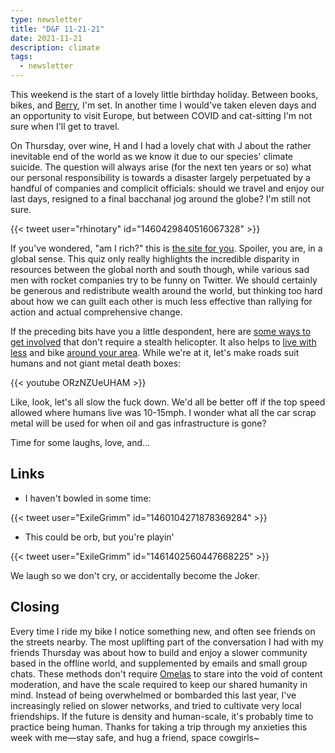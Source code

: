 ```yaml
---
type: newsletter
title: "D&F 11-21-21"
date: 2021-11-21
description: climate
tags:
  - newsletter
---
```


This weekend is the start of a lovely little birthday holiday. Between books, bikes, and [Berry](https://mattberry.bandcamp.com/album/witchazel-tenth-anniversary-reissue), I'm set. In another time I would've taken eleven days and an opportunity to visit Europe, but between COVID and cat-sitting I'm not sure when I'll get to travel.

On Thursday, over wine, H and I had a lovely chat with J about the rather inevitable end of the world as we know it due to our species' climate suicide. The question will always arise (for the next ten years or so) what our personal responsibility is towards a disaster largely perpetuated by a handful of companies and complicit officials: should we travel and enjoy our last days, resigned to a final bacchanal jog around the globe? I'm still not sure.

{{< tweet user="rhinotary" id="1460429840516067328" >}}

If you've wondered, "am I rich?" this is [the site for you](https://howrichami.givingwhatwecan.org/how-rich-am-i). Spoiler, you are, in a global sense. This quiz only really highlights the incredible disparity in resources between the global north and south though, while various sad men with rocket companies try to be funny on Twitter. We should certainly be generous and redistribute wealth around the world, but thinking too hard about how we can guilt each other is much less effective than rallying for action and actual comprehensive change.

If the preceding bits have you a little despondent, here are [some ways to get involved](https://www.escapethecity.org/article/how-to-put-sustainability-at-the-heart-of-your-career) that don't require a stealth helicopter. It also helps to [live with less](https://www.bloomberg.com/opinion/articles/2021-11-12/personal-finance-americans-need-to-live-more-like-europeans) and bike [around your area](https://papersky.jp/en/electric-ride-misaki/). While we're at it, let's make roads suit humans and not giant metal death boxes:

{{< youtube ORzNZUeUHAM >}}

Like, look, let's all slow the fuck down. We'd all be better off if the top speed allowed where humans live was 10-15mph. I wonder what all the car scrap metal will be used for when oil and gas infrastructure is gone?

Time for some laughs, love, and...

## Links

- I haven't bowled in some time:

{{< tweet user="ExileGrimm" id="1460104271878369284" >}}

- This could be orb, but you're playin'

{{< tweet user="ExileGrimm" id="1461402560447668225" >}}

We laugh so we don't cry, or accidentally become the Joker.

## Closing

Every time I ride my bike I notice something new, and often see friends on the streets nearby. The most uplifting part of the conversation I had with my friends Thursday was about how to build and enjoy a slower community based in the offline world, and supplemented by emails and small group chats. These methods don't require [Omelas](https://www.utilitarianism.com/nu/omelas.pdf) to stare into the void of content moderation, and have the scale required to keep our shared humanity in mind. Instead of being overwhelmed or bombarded this last year, I've increasingly relied on slower networks, and tried to cultivate very local friendships. If the future is density and human-scale, it's probably time to practice being human. Thanks for taking a trip through my anxieties this week with me—stay safe, and hug a friend, space cowgirls~